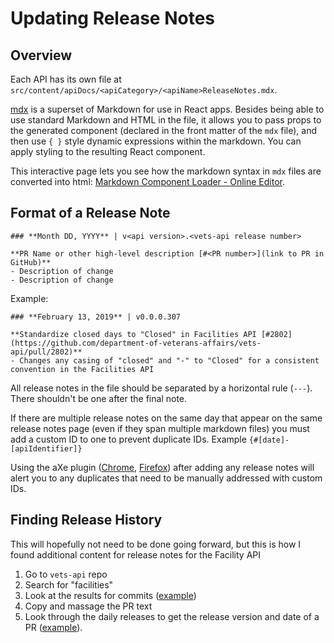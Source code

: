 # Updating Release Notes

## Overview

Each API has its own file at `src/content/apiDocs/<apiCategory>/<apiName>ReleaseNotes.mdx`.

[mdx](https://github.com/ticky/markdown-component-loader) is a superset of Markdown for use in React apps. Besides being able to use standard Markdown and HTML in the file, it allows you to pass props to the generated component (declared in the front matter of the `mdx` file), and then use `{ }` style dynamic expressions within the markdown. You can apply styling to the resulting React component.

This interactive page lets you see how the markdown syntax in `mdx` files are converted into html:
[Markdown Component Loader - Online Editor](https://ticky.github.io/markdown-component-loader/repl.html).

## Format of a Release Note

```
### **Month DD, YYYY** | v<api version>.<vets-api release number>

**PR Name or other high-level description [#<PR number>](link to PR in GitHub)**
- Description of change
- Description of change
```

Example:

```
### **February 13, 2019** | v0.0.0.307

**Standardize closed days to "Closed" in Facilities API [#2802](https://github.com/department-of-veterans-affairs/vets-api/pull/2802)**
- Changes any casing of "closed" and "-" to "Closed" for a consistent convention in the Facilities API
```

All release notes in the file should be separated by a horizontal rule (`---`). There
shouldn't be one after the final note.

If there are multiple release notes on the same day that appear on the same release notes page (even if they span multiple
markdown files) you must add a custom ID to one to prevent duplicate IDs. Example `{#[date]-[apiIdentifier]}`

Using the aXe plugin ([Chrome](https://chrome.google.com/webstore/detail/axe-web-accessibility-tes/lhdoppojpmngadmnindnejefpokejbdd), [Firefox](https://addons.mozilla.org/en-US/firefox/addon/axe-devtools/)) after adding any release notes will alert you to any duplicates that need to be manually addressed with custom IDs.

## Finding Release History

This will hopefully not need to be done going forward, but this is how I found additional content for release notes for the Facility API

1. Go to `vets-api` repo
2. Search for "facilities"
3. Look at the results for commits ([example](https://github.com/department-of-veterans-affairs/vets-api/search?q=facilities&type=Commits))
4. Copy and massage the PR text
5. Look through the daily releases to get the release version and date of a PR ([example](https://github.com/department-of-veterans-affairs/vets-api/tags?after=vets-api%2Fv0.0.256)).
